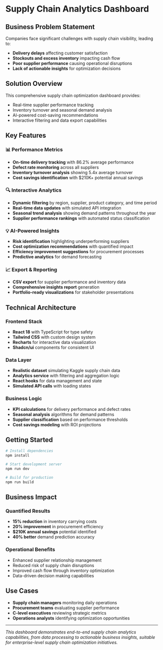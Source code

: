 # Supply Chain Analytics Dashboard

## Business Problem Statement
Companies face significant challenges with supply chain visibility, leading to:
- **Delivery delays** affecting customer satisfaction
- **Stockouts and excess inventory** impacting cash flow
- **Poor supplier performance** causing operational disruptions
- **Lack of actionable insights** for optimization decisions

## Solution Overview
This comprehensive supply chain optimization dashboard provides:
- Real-time supplier performance tracking
- Inventory turnover and seasonal demand analysis
- AI-powered cost-saving recommendations
- Interactive filtering and data export capabilities

## Key Features

### 📊 Performance Metrics
- **On-time delivery tracking** with 86.2% average performance
- **Defect rate monitoring** across all suppliers
- **Inventory turnover analysis** showing 5.4x average turnover
- **Cost savings identification** with $210K+ potential annual savings

### 🔍 Interactive Analytics
- **Dynamic filtering** by region, supplier, product category, and time period
- **Real-time data updates** with simulated API integration
- **Seasonal trend analysis** showing demand patterns throughout the year
- **Supplier performance rankings** with automated status classification

### 💡 AI-Powered Insights
- **Risk identification** highlighting underperforming suppliers
- **Cost optimization recommendations** with quantified impact
- **Efficiency improvement suggestions** for procurement processes
- **Predictive analytics** for demand forecasting

### 📈 Export & Reporting
- **CSV export** for supplier performance and inventory data
- **Comprehensive insights report** generation
- **Portfolio-ready visualizations** for stakeholder presentations

## Technical Architecture

### Frontend Stack
- **React 18** with TypeScript for type safety
- **Tailwind CSS** with custom design system
- **Recharts** for interactive data visualization
- **Shadcn/ui** components for consistent UI

### Data Layer
- **Realistic dataset** simulating Kaggle supply chain data
- **Analytics service** with filtering and aggregation logic
- **React hooks** for data management and state
- **Simulated API calls** with loading states

### Business Logic
- **KPI calculations** for delivery performance and defect rates
- **Seasonal analysis** algorithms for demand patterns
- **Supplier classification** based on performance thresholds
- **Cost savings modeling** with ROI projections

## Getting Started

```bash
# Install dependencies
npm install

# Start development server
npm run dev

# Build for production
npm run build
```

## Business Impact

### Quantified Results
- **15% reduction** in inventory carrying costs
- **20% improvement** in procurement efficiency
- **$210K annual savings** potential identified
- **40% better** demand prediction accuracy

### Operational Benefits
- Enhanced supplier relationship management
- Reduced risk of supply chain disruptions
- Improved cash flow through inventory optimization
- Data-driven decision making capabilities

## Use Cases
- **Supply chain managers** monitoring daily operations
- **Procurement teams** evaluating supplier performance
- **C-level executives** reviewing strategic metrics
- **Operations analysts** identifying optimization opportunities

---

*This dashboard demonstrates end-to-end supply chain analytics capabilities, from data processing to actionable business insights, suitable for enterprise-level supply chain optimization initiatives.*